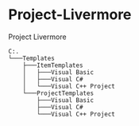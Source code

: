 # Project-Livermore
Project Livermore
```
C:.
└───Templates
    ├───ItemTemplates
    │   ├───Visual Basic
    │   ├───Visual C#
    │   └───Visual C++ Project
    └───ProjectTemplates
        ├───Visual Basic
        ├───Visual C#
        └───Visual C++ Project
```

